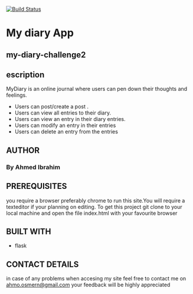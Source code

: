 [![Build Status](https://travis-ci.org/ahmo10/new-challenge2.svg?branch=dev)](https://travis-ci.org/ahmo10/new-challenge2)
# My diary App
## my-diary-challenge2
## escription
MyDiary is an online journal where users can pen down their thoughts and feelings. 
- Users can post/create a post .
- Users can view all entries to their diary.
- Users can view an entry in their diary entries.
- Users can  modify an entry in their entries
- Users can delete an entry from the entries



## AUTHOR
### By Ahmed Ibrahim
## PREREQUISITES
you require a browser preferably chrome to run this site.You will require a texteditor if your planning on editing.
To get this project git clone to your local machine and open the file index.html with your favourite browser
## BUILT WITH
- flask



## CONTACT DETAILS
in case of any problems when accesing my site feel free to contact me on ahmo.osmern@gmail.com your feedback will be highly appreciated
